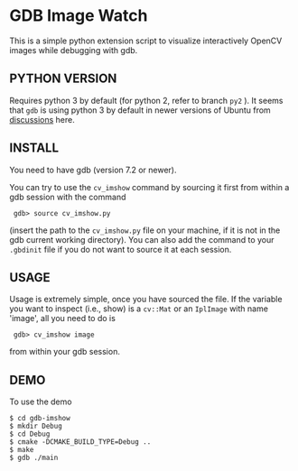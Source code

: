 # GDB Image Watch

This is a simple python extension script to visualize interactively OpenCV
images while debugging with gdb.

## PYTHON VERSION

 Requires python 3 by default (for python 2, refer to branch `py2` ).
 It seems that `gdb` is using python 3 by default in newer versions of Ubuntu
 from [discussions](http://stackoverflow.com/questions/26243956/how-to-change-the-python-interpreter-that-gdb-uses) here.

## INSTALL

 You need to have gdb (version 7.2 or newer).

 You can try to use the `cv_imshow` command by sourcing it first from within a gdb
 session with the command

```
 gdb> source cv_imshow.py
```

 (insert the path to the `cv_imshow.py` file on your machine, if it is not in the
 gdb current working directory). You can also add the command to your `.gbdinit`
 file if you do not want to source it at each session.

## USAGE

 Usage is extremely simple, once you have sourced the file. If the variable you
 want to inspect (i.e., show) is a `cv::Mat` or an `IplImage` with name 'image', 
 all you need to do is

```
 gdb> cv_imshow image
```

 from within your gdb session.

## DEMO

 To use the demo

 ```
 $ cd gdb-imshow
 $ mkdir Debug
 $ cd Debug
 $ cmake -DCMAKE_BUILD_TYPE=Debug .. 
 $ make
 $ gdb ./main
 ```

